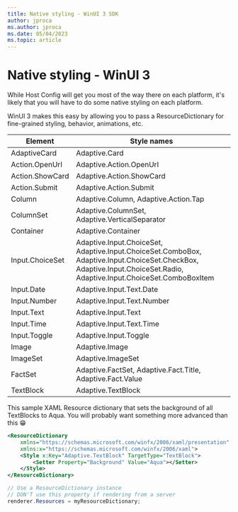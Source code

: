 ```yaml
---
title: Native styling - WinUI 3 SDK
author: jproca
ms.author: jproca
ms.date: 05/04/2023
ms.topic: article
---
```


# Native styling - WinUI 3

While Host Config will get you most of the way there on each platform, it's likely that you will have to do some native styling on each platform. 

WinUI 3 makes this easy by allowing you to pass a ResourceDictionary for fine-grained styling, behavior, animations, etc.

| Element | Style names |
|---|---|
| AdaptiveCard | Adaptive.Card| 
| Action.OpenUrl  | Adaptive.Action.OpenUrl  |
| Action.ShowCard | Adaptive.Action.ShowCard |
| Action.Submit  | Adaptive.Action.Submit  |
| Column | Adaptive.Column, Adaptive.Action.Tap |
| ColumnSet | Adaptive.ColumnSet, Adaptive.VerticalSeparator |
| Container | Adaptive.Container|
| Input.ChoiceSet | Adaptive.Input.ChoiceSet,  Adaptive.Input.ChoiceSet.ComboBox, Adaptive.Input.ChoiceSet.CheckBox,  Adaptive.Input.ChoiceSet.Radio,  Adaptive.Input.ChoiceSet.ComboBoxItem |
| Input.Date | Adaptive.Input.Text.Date
| Input.Number | Adaptive.Input.Text.Number |
| Input.Text | Adaptive.Input.Text |
| Input.Time | Adaptive.Input.Text.Time |
| Input.Toggle| Adaptive.Input.Toggle|
| Image  | Adaptive.Image |
| ImageSet  | Adaptive.ImageSet |
| FactSet | Adaptive.FactSet, Adaptive.Fact.Title, Adaptive.Fact.Value |
| TextBlock  | Adaptive.TextBlock |

This sample XAML Resource dictionary that sets the background of all TextBlocks to Aqua. You will probably want something more advanced than this 😁

```xml
<ResourceDictionary
    xmlns="https://schemas.microsoft.com/winfx/2006/xaml/presentation" 
    xmlns:x="https://schemas.microsoft.com/winfx/2006/xaml">
    <Style x:Key="Adaptive.TextBlock" TargetType="TextBlock">
        <Setter Property="Background" Value="Aqua"></Setter>
    </Style>
</ResourceDictionary>
```
```csharp
// Use a ResourceDictionary instance
// DON'T use this property if rendering from a server
renderer.Resources = myResourceDictionary;
```
